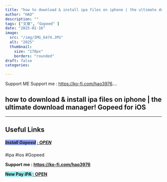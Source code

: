 ```yaml
---
title: "how to download & install ipa files on iphone | the ultimate download manager! Gopeed for iOS"
author: "HAO"
description: ""
tags: ["文章", "Gopeed" ]
date: "2025-01-16"
image:
  src: "/img/IMG_6474.JPG"
  alt: "2025"
  thumbnail:
    size: "170px"
    borders: "rounded"
draft: false
categories:

---
```


Support ME 
Support me : https://ko-fi.com/hao3976....
<!--more-->

## **how to download & install ipa files on iphone | the ultimate download manager! Gopeed for iOS**

---

## **Useful Links**

##### **<font style="background: #8d9ff0"> Install Gopeed</font>** **[  : OPEN](https://github.com/GopeedLab/gopeed?tab=readme-ov-file)**

#ipa #ios #Gopeed

**Support me : https://ko-fi.com/hao3976**

 **<font style="background: #8dedf0 "> New Pay iPA </font>** **[  : OPEN](https://www.patreon.com/hao8?utm_medium=unknown&utm_source=join_link&utm_campaign=creatorshare_creator&utm_content=copyLink)**
